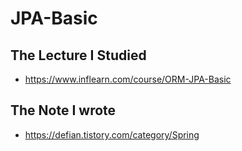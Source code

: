 # JPA-Basic
## The Lecture I Studied
- https://www.inflearn.com/course/ORM-JPA-Basic

## The Note I wrote
- https://defian.tistory.com/category/Spring

